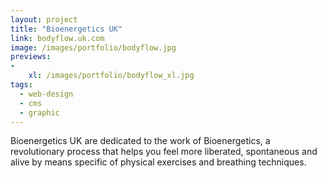 ```yaml
---
layout: project
title: "Bioenergetics UK"
link: bodyflow.uk.com
image: /images/portfolio/bodyflow.jpg
previews:
-
    xl: /images/portfolio/bodyflow_xl.jpg
tags:
  - web-design
  - cms
  - graphic
---
```


Bioenergetics UK are dedicated to the work of Bioenergetics, a revolutionary process that helps you feel more liberated, spontaneous and alive by means specific of physical exercises and breathing techniques.